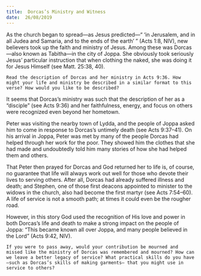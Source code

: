 ```yaml
---
title:  Dorcas’s Ministry and Witness
date:  26/08/2019
---
```


As the church began to spread—as Jesus predicted—“ ‘in Jerusalem, and in all Judea and Samaria, and to the ends of the earth’ ” (Acts 1:8, NIV), new believers took up the faith and ministry of Jesus. Among these was Dorcas—also known as Tabitha—in the city of Joppa. She obviously took seriously Jesus’ particular instruction that when clothing the naked, she was doing it for Jesus Himself (see Matt. 25:38, 40).

`Read the description of Dorcas and her ministry in Acts 9:36. How might your life and ministry be described in a similar format to this verse? How would you like to be described?`

It seems that Dorcas’s ministry was such that the description of her as a “disciple” (see Acts 9:36) and her faithfulness, energy, and focus on others were recognized even beyond her hometown.

Peter was visiting the nearby town of Lydda, and the people of Joppa asked him to come in response to Dorcas’s untimely death (see Acts 9:37–41). On his arrival in Joppa, Peter was met by many of the people Dorcas had helped through her work for the poor. They showed him the clothes that she had made and undoubtedly told him many stories of how she had helped them and others.

That Peter then prayed for Dorcas and God returned her to life is, of course, no guarantee that life will always work out well for those who devote their lives to serving others. After all, Dorcas had already suffered illness and death; and Stephen, one of those first deacons appointed to minister to the widows in the church, also had become the first martyr (see Acts 7:54–60). A life of service is not a smooth path; at times it could even be the rougher road.

However, in this story God used the recognition of His love and power in both Dorcas’s life and death to make a strong impact on the people of Joppa: “This became known all over Joppa, and many people believed in the Lord” (Acts 9:42, NIV).

`If you were to pass away, would your contribution be mourned and missed like the ministry of Dorcas was remembered and mourned? How can we leave a better legacy of service? What practical skills do you have—such as Dorcas’s skills of making garments— that you might use in service to others?`